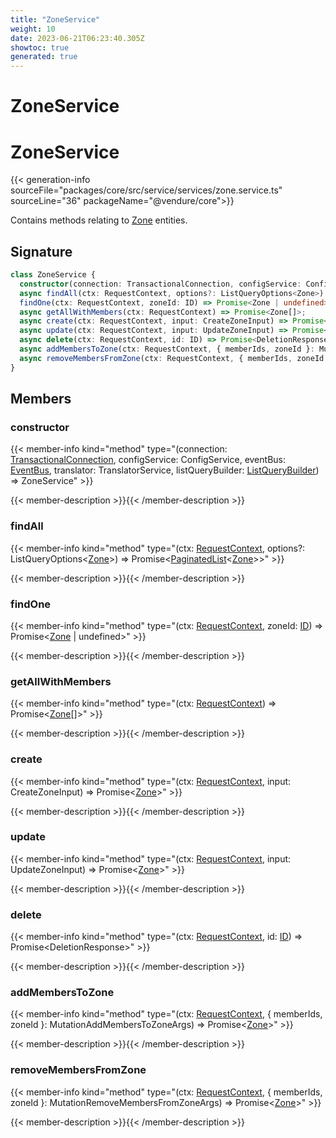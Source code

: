 ```yaml
---
title: "ZoneService"
weight: 10
date: 2023-06-21T06:23:40.305Z
showtoc: true
generated: true
---
```

<!-- This file was generated from the Vendure source. Do not modify. Instead, re-run the "docs:build" script -->

# ZoneService
<div class="symbol">


# ZoneService

{{< generation-info sourceFile="packages/core/src/service/services/zone.service.ts" sourceLine="36" packageName="@vendure/core">}}

Contains methods relating to <a href='/typescript-api/entities/zone#zone'>Zone</a> entities.

## Signature

```TypeScript
class ZoneService {
  constructor(connection: TransactionalConnection, configService: ConfigService, eventBus: EventBus, translator: TranslatorService, listQueryBuilder: ListQueryBuilder)
  async findAll(ctx: RequestContext, options?: ListQueryOptions<Zone>) => Promise<PaginatedList<Zone>>;
  findOne(ctx: RequestContext, zoneId: ID) => Promise<Zone | undefined>;
  async getAllWithMembers(ctx: RequestContext) => Promise<Zone[]>;
  async create(ctx: RequestContext, input: CreateZoneInput) => Promise<Zone>;
  async update(ctx: RequestContext, input: UpdateZoneInput) => Promise<Zone>;
  async delete(ctx: RequestContext, id: ID) => Promise<DeletionResponse>;
  async addMembersToZone(ctx: RequestContext, { memberIds, zoneId }: MutationAddMembersToZoneArgs) => Promise<Zone>;
  async removeMembersFromZone(ctx: RequestContext, { memberIds, zoneId }: MutationRemoveMembersFromZoneArgs) => Promise<Zone>;
}
```
## Members

### constructor

{{< member-info kind="method" type="(connection: <a href='/typescript-api/data-access/transactional-connection#transactionalconnection'>TransactionalConnection</a>, configService: ConfigService, eventBus: <a href='/typescript-api/events/event-bus#eventbus'>EventBus</a>, translator: TranslatorService, listQueryBuilder: <a href='/typescript-api/data-access/list-query-builder#listquerybuilder'>ListQueryBuilder</a>) => ZoneService"  >}}

{{< member-description >}}{{< /member-description >}}

### findAll

{{< member-info kind="method" type="(ctx: <a href='/typescript-api/request/request-context#requestcontext'>RequestContext</a>, options?: ListQueryOptions&#60;<a href='/typescript-api/entities/zone#zone'>Zone</a>&#62;) => Promise&#60;<a href='/typescript-api/common/paginated-list#paginatedlist'>PaginatedList</a>&#60;<a href='/typescript-api/entities/zone#zone'>Zone</a>&#62;&#62;"  >}}

{{< member-description >}}{{< /member-description >}}

### findOne

{{< member-info kind="method" type="(ctx: <a href='/typescript-api/request/request-context#requestcontext'>RequestContext</a>, zoneId: <a href='/typescript-api/common/id#id'>ID</a>) => Promise&#60;<a href='/typescript-api/entities/zone#zone'>Zone</a> | undefined&#62;"  >}}

{{< member-description >}}{{< /member-description >}}

### getAllWithMembers

{{< member-info kind="method" type="(ctx: <a href='/typescript-api/request/request-context#requestcontext'>RequestContext</a>) => Promise&#60;<a href='/typescript-api/entities/zone#zone'>Zone</a>[]&#62;"  >}}

{{< member-description >}}{{< /member-description >}}

### create

{{< member-info kind="method" type="(ctx: <a href='/typescript-api/request/request-context#requestcontext'>RequestContext</a>, input: CreateZoneInput) => Promise&#60;<a href='/typescript-api/entities/zone#zone'>Zone</a>&#62;"  >}}

{{< member-description >}}{{< /member-description >}}

### update

{{< member-info kind="method" type="(ctx: <a href='/typescript-api/request/request-context#requestcontext'>RequestContext</a>, input: UpdateZoneInput) => Promise&#60;<a href='/typescript-api/entities/zone#zone'>Zone</a>&#62;"  >}}

{{< member-description >}}{{< /member-description >}}

### delete

{{< member-info kind="method" type="(ctx: <a href='/typescript-api/request/request-context#requestcontext'>RequestContext</a>, id: <a href='/typescript-api/common/id#id'>ID</a>) => Promise&#60;DeletionResponse&#62;"  >}}

{{< member-description >}}{{< /member-description >}}

### addMembersToZone

{{< member-info kind="method" type="(ctx: <a href='/typescript-api/request/request-context#requestcontext'>RequestContext</a>, { memberIds, zoneId }: MutationAddMembersToZoneArgs) => Promise&#60;<a href='/typescript-api/entities/zone#zone'>Zone</a>&#62;"  >}}

{{< member-description >}}{{< /member-description >}}

### removeMembersFromZone

{{< member-info kind="method" type="(ctx: <a href='/typescript-api/request/request-context#requestcontext'>RequestContext</a>, { memberIds, zoneId }: MutationRemoveMembersFromZoneArgs) => Promise&#60;<a href='/typescript-api/entities/zone#zone'>Zone</a>&#62;"  >}}

{{< member-description >}}{{< /member-description >}}


</div>
